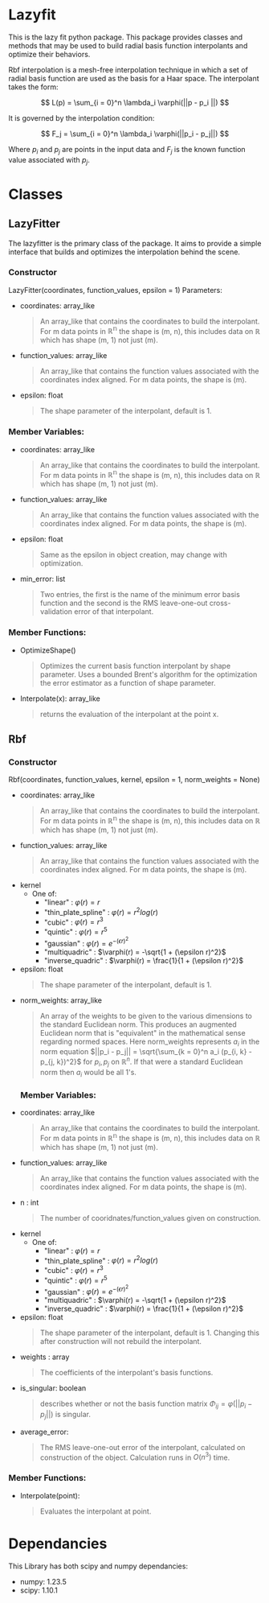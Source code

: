 <!---
Best read with a KaTex equiped markdown renderer.
In vs-code Markdown Preview Enhanced is a good extension.
-->

 # Lazyfit
This is the lazy fit python package. This package provides classes and methods that may be used to build radial basis function interpolants and optimize their behaviors.

Rbf interpolation is a mesh-free interpolation technique in which a set of  radial basis function are used as the basis for a Haar space. The interpolant takes the form:

$$
L(p) = \sum_{i = 0}^n \lambda_i \varphi(||p - p_i ||)
$$

It is governed by the interpolation condition:

$$
F_j = \sum_{i = 0}^n \lambda_i \varphi(||p_i - p_j||)
$$

Where $p_i$ and $p_j$ are points in the input data and $F_j$ is the known  function value associated with $p_j$.

# Classes
## LazyFitter
The lazyfitter is the primary class of the package. It aims to provide a simple interface that builds and optimizes the interpolation behind the scene.
### Constructor
LazyFitter(coordinates, function_values, epsilon  =  1)
Parameters:
- coordinates: array_like
	>An array_like that contains the coordinates to build the interpolant. For m data points in $\mathbb{R^n}$ the shape is (m, n), this includes data on $\mathbb{R}$ which has shape (m, 1) not just (m).
- function_values: array_like
	>An array_like that contains the function values associated with the coordinates index aligned. For m data points, the shape is (m).
- epsilon: float
	> The shape parameter of the interpolant, default is 1.

### Member Variables:
- coordinates: array_like
	>An array_like that contains the coordinates to build the interpolant. For m data points in $\mathbb{R^n}$ the shape is (m, n), this includes data on $\mathbb{R}$ which has shape (m, 1) not just (m).
- function_values: array_like
	>An array_like that contains the function values associated with the coordinates index aligned. For m data points, the shape is (m).

- epsilon: float
	> Same as the epsilon in object creation, may change with optimization.
- min_error: list
	>Two entries, the first is the name of the minimum error basis function and the second is the RMS leave-one-out cross-validation error of that interpolant.
		
### Member Functions:
- OptimizeShape()
	> Optimizes the current basis function interpolant by shape parameter. Uses a bounded Brent's algorithm for the optimization the error estimator as a function of shape parameter.
- Interpolate(x): array_like
	> returns the evaluation of the interpolant at the point x.

## Rbf
 
### Constructor
Rbf(coordinates, function_values, kernel, epsilon  =  1, norm_weights = None)
- coordinates: array_like
	>An array_like that contains the coordinates to build the interpolant. For m data points in $\mathbb{R^n}$ the shape is (m, n), this includes data on $\mathbb{R}$ which has shape (m, 1) not just (m).
- function_values: array_like
	>An array_like that contains the function values associated with the coordinates index aligned. For m data points, the shape is (m).
- kernel
	- One of:
		- "linear" : $\varphi(r) = r$
		- "thin_plate_spline" : $\varphi(r) = r^2 log(r)$
		- "cubic" : $\varphi(r) = r^3$
		- "quintic" : $\varphi(r) = r^5$
		- "gaussian" : $\varphi(r) = e^{-(\epsilon r)^2}$
		- "multiquadric" : $\varphi(r) = -\sqrt{1 + (\epsilon r)^2}$
		- "inverse_quadric" : $\varphi(r) = \frac{1}{1 + (\epsilon r)^2}$
- epsilon: float
	> The shape parameter of the interpolant, default is 1.
- norm_weights: array_like
	> An array of the weights to be given to the various dimensions to the standard Euclidean norm. This produces an augmented Euclidean norm that is "equivalent" in the mathematical sense regarding normed spaces. Here norm_weights represents $a_i$ in the norm equation $||p_i - p_j|| = \sqrt{\sum_{k = 0}^n a_i (p_{i, k} - p_{j, k})^2}$ for $p_i, p_j$ on $\mathbb{R}^n$. If that were a standard Euclidean norm then $a_i$ would be all 1's.
	### Member Variables:
- coordinates: array_like
	>An array_like that contains the coordinates to build the interpolant. For m data points in $\mathbb{R^n}$ the shape is (m, n), this includes data on $\mathbb{R}$ which has shape (m, 1) not just (m).
- function_values: array_like
	>An array_like that contains the function values associated with the coordinates index aligned. For m data points, the shape is (m).
- n : int
	>The number of cooridnates/function_values given on construction.
- kernel
	- One of:
		- "linear" : $\varphi(r) = r$
		- "thin_plate_spline" : $\varphi(r) = r^2 log(r)$
		- "cubic" : $\varphi(r) = r^3$
		- "quintic" : $\varphi(r) = r^5$
		- "gaussian" : $\varphi(r) = e^{-(\epsilon r)^2}$
		- "multiquadric" : $\varphi(r) = -\sqrt{1 + (\epsilon r)^2}$
		- "inverse_quadric" : $\varphi(r) = \frac{1}{1 + (\epsilon r)^2}$
- epsilon: float
	> The shape parameter of the interpolant, default is 1. Changing this after construction will not rebuild the interpolant.
- weights : array
	>The coefficients of the interpolant's basis functions.
- is_singular: boolean
	> describes whether or not the basis function matrix $\Phi_{ij} = \varphi(||p_i - p_j||)$ is singular.
- average_error:
	>The RMS leave-one-out error of the interpolant, calculated on construction of the object. Calculation runs in $O(n^3)$ time.

### Member Functions:
- Interpolate(point):
	>Evaluates the interpolant at point.

# Dependancies
This Library has both scipy and numpy dependancies:
- numpy: 1.23.5
- scipy: 1.10.1